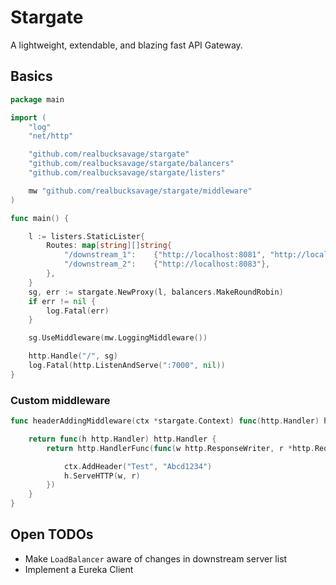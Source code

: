 # Stargate

A lightweight, extendable, and blazing fast API Gateway.

## Basics

```go
package main

import (
	"log"
	"net/http"

	"github.com/realbucksavage/stargate"
	"github.com/realbucksavage/stargate/balancers"
	"github.com/realbucksavage/stargate/listers"

	mw "github.com/realbucksavage/stargate/middleware"
)

func main() {

	l := listers.StaticLister{
		Routes: map[string][]string{
			"/downstream_1":    {"http://localhost:8081", "http://localhost:8082"},
			"/downstream_2":    {"http://localhost:8083"},
		},
	}
	sg, err := stargate.NewProxy(l, balancers.MakeRoundRobin)
	if err != nil {
		log.Fatal(err)
	}

	sg.UseMiddleware(mw.LoggingMiddleware())

	http.Handle("/", sg)
	log.Fatal(http.ListenAndServe(":7000", nil))
}
```

### Custom middleware

```go
func headerAddingMiddleware(ctx *stargate.Context) func(http.Handler) http.Handler {

	return func(h http.Handler) http.Handler {
		return http.HandlerFunc(func(w http.ResponseWriter, r *http.Request) {

			ctx.AddHeader("Test", "Abcd1234")
			h.ServeHTTP(w, r)
		})
	}
}
```

## Open TODOs

- Make `LoadBalancer` aware of changes in downstream server list
- Implement a Eureka Client